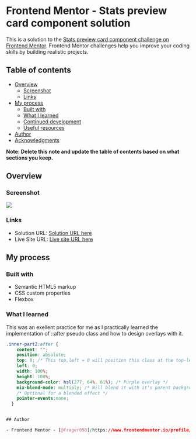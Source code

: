 # Frontend Mentor - Stats preview card component solution

This is a solution to the [Stats preview card component challenge on Frontend Mentor](https://www.frontendmentor.io/challenges/stats-preview-card-component-8JqbgoU62). Frontend Mentor challenges help you improve your coding skills by building realistic projects. 

## Table of contents

- [Overview](#overview)
  - [Screenshot](#screenshot)
  - [Links](#links)
- [My process](#my-process)
  - [Built with](#built-with)
  - [What I learned](#what-i-learned)
  - [Continued development](#continued-development)
  - [Useful resources](#useful-resources)
- [Author](#author)
- [Acknowledgments](#acknowledgments)

**Note: Delete this note and update the table of contents based on what sections you keep.**

## Overview


### Screenshot

![](./design%20ss.PNG)


### Links

- Solution URL: [Solution URL here](https://github.com/frager098/CSS-Projects/tree/main/stats-preview-card-component-main)
- Live Site URL: [Live site URL here](https://app.netlify.com/sites/zingy-tapioca-3e5986/configuration/general)

## My process

### Built with

- Semantic HTML5 markup
- CSS custom properties
- Flexbox



### What I learned

This was an exellent practice for me as I practically learned the implementation of ::after pseudo class and how to design overlays with it.
```css
.inner-part2:after {
    content: "";
    position: absolute;
    top: 0; /* This top,left = 0 will position this class at the top-left corner of targeted element */
    left: 0;
    width: 100%;
    height: 100%;
    background-color: hsl(277, 64%, 61%); /* Purple overlay */
    mix-blend-mode: multiply; /* Will blend it with it's parent background */
    /* Optional for a blended effect */
    pointer-events:none;
  }


## Author

- Frontend Mentor - [@frager098](https://www.frontendmentor.io/profile/frager098)
